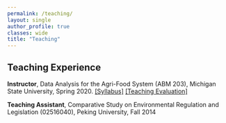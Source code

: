 ```yaml
---
permalink: /teaching/
layout: single
author_profile: true
classes: wide
title: "Teaching"
---
```


## Teaching Experience

<b>Instructor</b>, Data Analysis for the Agri-Food System (ABM 203), Michigan State University, Spring 2020. <a href="/assets/teaching/Syllabus_ABM203_Spring_2020.pdf">[Syllabus]</a> <a href="/assets/teaching/Teaching_Evaluation.png">[Teaching Evaluation]</a>

<b>Teaching Assistant</b>, Comparative Study on Environmental Regulation and Legislation (02516040), Peking University, Fall 2014 

